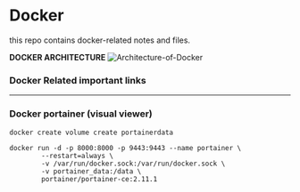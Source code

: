 # Docker
this repo contains docker-related notes and files.

**DOCKER ARCHITECTURE** 
![Architecture-of-Docker](https://github.com/akshay-kumarl/Docker/assets/110522215/6eefab69-2125-4e45-8927-d7f31324cb14)


### Docker Related important links

---

### Docker portainer  (visual viewer)

```
docker create volume create portainerdata

docker run -d -p 8000:8000 -p 9443:9443 --name portainer \
        --restart=always \
        -v /var/run/docker.sock:/var/run/docker.sock \
        -v portainer_data:/data \
        portainer/portainer-ce:2.11.1

```

